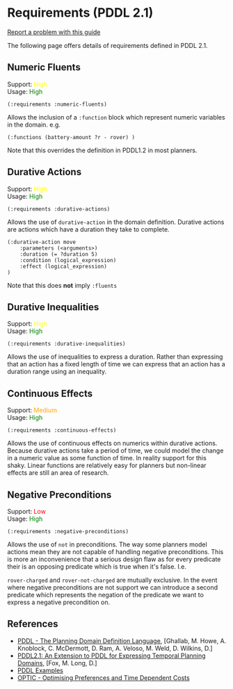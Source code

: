 # Requirements (PDDL 2.1)
[Report a problem with this guide](https://github.com/nergmada/pddl-reference/issues/new)

The following page offers details of requirements defined in PDDL 2.1.

## Numeric Fluents
Support: <span style="color:yellow">High</span>  
Usage: <span style="color:green">High</span>

`(:requirements :numeric-fluents)`

Allows the inclusion of a `:function` block which represent numeric variables in the domain. e.g.

`(:functions
    (battery-amount ?r - rover)
)
`

Note that this overrides the definition in PDDL1.2 in most planners.

## Durative Actions
Support: <span style="color:yellow">High</span>  
Usage: <span style="color:green">High</span>

`(:requirements :durative-actions)`

Allows the use of `durative-action` in the domain definition. Durative actions are actions which have a duration they take to complete.

```
(:durative-action move
    :parameters (<arguments>)
    :duration (= ?duration 5)
    :condition (logical_expression)
    :effect (logical_expression)
)
```

Note that this does **not** imply `:fluents`

## Durative Inequalities
Support: <span style="color:yellow">High</span>  
Usage: <span style="color:green">High</span>

`(:requirements :durative-inequalities)`

Allows the use of inequalities to express a duration. Rather than expressing that an action has a fixed length of time we can express that an action has a duration range using an inequality.

## Continuous Effects
Support: <span style="color:orange">Medium</span>  
Usage: <span style="color:green">High</span>

`(:requirements :continuous-effects)`

Allows the use of continuous effects on numerics within durative actions. Because durative actions take a period of time, we could model the change in a numeric value as some function of time. In reality support for this shaky. Linear functions are relatively easy for planners but non-linear effects are still an area of research.

## Negative Preconditions
Support: <span style="color:red">Low</span>  
Usage: <span style="color:green">High</span>

`(:requirements :negative-preconditions)`

Allows the use of `not` in preconditions. The way some planners model actions mean they are not capable of handling negative preconditions. This is more an inconvenience that a serious design flaw as for every predicate their is an opposing predicate which is true when it's false. I.e.

`rover-charged` and `rover-not-charged` are mutually exclusive. In the event where negative preconditions are not support we can introduce a second predicate which represents the negation of the predicate we want to express a negative precondition on.

## References
- [PDDL - The Planning Domain Definition Language](http://www.cs.cmu.edu/~mmv/planning/readings/98aips-PDDL.pdf), [Ghallab, M. Howe, A. Knoblock, C. McDermott, D. Ram, A. Veloso, M. Weld, D. Wilkins, D.]
- [PDDL2.1: An Extension to PDDL for Expressing Temporal Planning Domains](https://jair.org/index.php/jair/article/view/10352/24759), [Fox, M. Long, D.]
- [PDDL Examples](https://github.com/yarox/pddl-examples)
- [OPTIC - Optimising Preferences and Time Dependent Costs](https://nms.kcl.ac.uk/planning/software/optic.html)